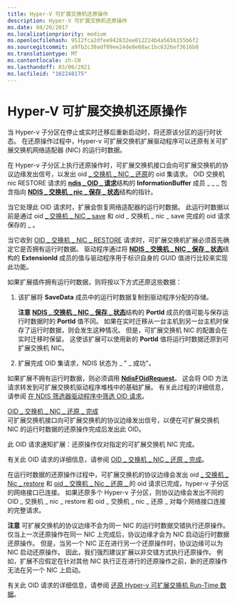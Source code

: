 ```yaml
---
title: Hyper-V 可扩展交换机还原操作
description: Hyper-V 可扩展交换机还原操作
ms.date: 04/20/2017
ms.localizationpriority: medium
ms.openlocfilehash: 9512fca2dfee942832ee012224b4a565b155b6f2
ms.sourcegitcommit: a9fb2c30adf09ee24de8e68ac1bc6326ef3616b8
ms.translationtype: MT
ms.contentlocale: zh-CN
ms.lasthandoff: 03/06/2021
ms.locfileid: "102248175"
---
```

# <a name="hyper-v-extensible-switch-restore-operations"></a>Hyper-V 可扩展交换机还原操作


当 Hyper-v 子分区在停止或实时迁移后重新启动时，将还原该分区的运行时状态。 在还原操作过程中，Hyper-v 可扩展交换机扩展驱动程序可以还原有关可扩展交换机网络适配器 (NIC) 的运行时数据。

在 Hyper-v 子分区上执行还原操作时，可扩展交换机接口会向可扩展交换机的协议边缘发出信号，以发出 oid [ \_ 交换机 \_ NIC \_ 还原](./oid-switch-nic-save.md)的 oid 集请求。 OID 交换机 nic RESTORE 请求的 [**ndis \_ OID \_ 请求**](/windows-hardware/drivers/ddi/oidrequest/ns-oidrequest-ndis_oid_request)结构的 **InformationBuffer** 成员 \_ \_ \_ 包含指向 [**NDIS \_ 交换机 \_ nic \_ 保存 \_ 状态**](/windows-hardware/drivers/ddi/ntddndis/ns-ntddndis-_ndis_switch_nic_save_state)结构的指针。

当它处理此 OID 请求时，扩展会恢复网络适配器的运行时数据。 此运行时数据以前是通过 oid [ \_ 交换机 \_ NIC \_ save](./oid-switch-nic-save.md) 和 oid \_ 交换机 \_ nic \_ save 完成的 oid 请求保存的 \_ 。

当它收到 [OID \_ 交换机 \_ NIC \_ RESTORE](./oid-switch-nic-restore.md) 请求时，可扩展交换机扩展必须首先确定它是否拥有运行时数据。 驱动程序通过将 [**NDIS \_ 交换机 \_ NIC \_ 保存 \_ 状态**](/windows-hardware/drivers/ddi/ntddndis/ns-ntddndis-_ndis_switch_nic_save_state)结构的 **ExtensionId** 成员的值与驱动程序用于标识自身的 GUID 值进行比较来实现此功能。

如果扩展插件拥有运行时数据，则将按以下方式还原这些数据：

1.  该扩展将 **SaveData** 成员中的运行时数据复制到驱动程序分配的存储。

    **注意** [**NDIS \_ 交换机 \_ NIC \_ 保存 \_ 状态**](/windows-hardware/drivers/ddi/ntddndis/ns-ntddndis-_ndis_switch_nic_save_state)结构的 **PortId** 成员的值可能与保存运行时数据时的 **PortId** 值不同。 如果在实时迁移从一台主机到另一台主机时保存了运行时数据，则会发生这种情况。 但是，可扩展交换机 NIC 的配置会在实时迁移时保留。 这使该扩展可以使用新的 **PortId** 值将运行时数据还原到可扩展交换机 NIC。

     

2.  扩展完成 OID 集请求，NDIS 状态为 \_ " \_ 成功"。

如果扩展不拥有运行时数据，则必须调用 [**NdisFOidRequest**](/windows-hardware/drivers/ddi/ndis/nf-ndis-ndisfoidrequest)。 这会将 OID 方法请求转发到可扩展交换机驱动程序堆栈中的基础扩展。 有关此过程的详细信息，请参阅 [在 NDIS 筛选器驱动程序中筛选 OID 请求](filtering-oid-requests-in-an-ndis-filter-driver.md)。

<a href="" id="oid-switch-nic-restore-complete"></a>[OID \_ 交换机 \_ NIC \_ 还原 \_ 完成](./oid-switch-nic-restore-complete.md)  
可扩展交换机接口向可扩展交换机的协议边缘发出信号，以便在可扩展交换机 NIC 的运行时数据的还原操作完成后发出此 OID。

此 OID 请求通知扩展：还原操作仅对指定的可扩展交换机 NIC 完成。

有关此 OID 请求的详细信息，请参阅 [OID \_ 交换机 \_ NIC \_ 还原 \_ 完成](./oid-switch-nic-restore-complete.md)。

在运行时数据的还原操作过程中，可扩展交换机的协议边缘会发出 oid [ \_ 交换机 \_ Nic \_ restore](./oid-switch-nic-restore.md) 和 [oid \_ 交换机 \_ Nic \_ 还原 \_ ](./oid-switch-nic-restore-complete.md) 的 oid 请求已完成，hyper-v 子分区的网络接口已连接。 如果还原多个 Hyper-v 子分区，则协议边缘会发出不同的 OID \_ 交换机 \_ nic \_ restore 和 oid \_ 交换机 \_ nic \_ 还原 \_ 对每个网络接口连接的完整请求。

**注意**  可扩展交换机的协议边缘不会为同一 NIC 的运行时数据交错执行还原操作。 仅当上一次还原操作在同一 NIC 上完成后，协议边缘才会为 NIC 启动运行时数据还原操作。 但是，当另一个 NIC 正在进行另一个还原操作时，协议边缘可以为 NIC 启动还原操作。 因此，我们强烈建议扩展以非交错方式执行还原操作。 例如，扩展不应假定在针对其他 NIC 执行正在进行的还原操作之前，新的还原操作无法在另一个 NIC 上启动。

 

有关此 OID 请求的详细信息，请参阅 [还原 Hyper-v 可扩展交换机 Run-Time 数据](./managing-hyper-v-extensible-switch-run-time-data.md)。

 

